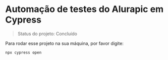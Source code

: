 # Automação de testes do Alurapic em Cypress

>Status do projeto: Concluído

Para rodar esse projeto na sua máquina, por favor digite:

```
npx cypress open
```
